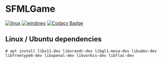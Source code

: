 # SFMLGame

[![linux](https://github.com/fklemme/SFMLGame/workflows/linux/badge.svg)](https://github.com/fklemme/SFMLGame/actions?query=workflow%3Alinux)
[![windows](https://github.com/fklemme/SFMLGame/workflows/windows/badge.svg)](https://github.com/fklemme/SFMLGame/actions?query=workflow%3Awindows)
[![Codacy Badge](https://api.codacy.com/project/badge/Grade/64949d715e704fce84181588d37d09d7)](https://app.codacy.com/manual/fklemme/SFMLGame?utm_source=github.com&utm_medium=referral&utm_content=fklemme/SFMLGame&utm_campaign=Badge_Grade_Dashboard)

## Linux / Ubuntu dependencies

    # apt install libx11-dev libxrandr-dev libgl1-mesa-dev libudev-dev libfreetype6-dev libopenal-dev libvorbis-dev libflac-dev
